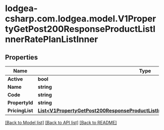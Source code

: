 
# lodgea-csharp.com.lodgea.model.V1PropertyGetPost200ResponseProductListInnerRatePlanListInner

## Properties

Name | Type | Description | Notes
------------ | ------------- | ------------- | -------------
**Active** | **bool** |  | [optional] 
**Name** | **string** |  | [optional] 
**Code** | **string** |  | [optional] 
**PropertyId** | **string** |  | [optional] 
**PricingList** | [**List&lt;V1PropertyGetPost200ResponseProductListInnerRatePlanListInnerPricingListInner&gt;**](V1PropertyGetPost200ResponseProductListInnerRatePlanListInnerPricingListInner.md) |  | [optional] 

[[Back to Model list]](../README.md#documentation-for-models)
[[Back to API list]](../README.md#documentation-for-api-endpoints)
[[Back to README]](../README.md)

